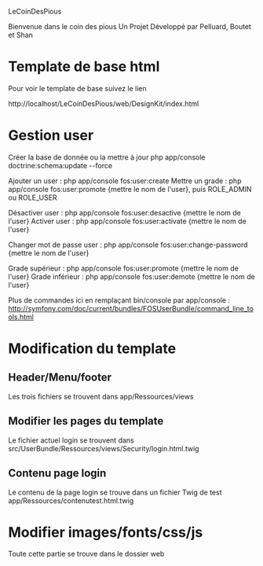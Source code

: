 LeCoinDesPious

Bienvenue dans le coin des pious
Un Projet Développé par Pelluard, Boutet et Shan

Template de base html
========================

Pour voir le template de base suivez le lien

http://localhost/LeCoinDesPious/web/DesignKit/index.html

Gestion user
========================
Créer la base de donnée ou la mettre à jour php app/console doctrine:schema:update --force

Ajouter un user : php app/console fos:user:create
Mettre un grade : php app/console fos:user:promote {mettre le nom de l'user}, puis ROLE_ADMIN ou ROLE_USER

Désactiver user : php app/console fos:user:desactive {mettre le nom de l'user}
Activer user : php app/console fos:user:activate {mettre le nom de l'user}

Changer mot de passe user : php app/console fos:user:change-password {mettre le nom de l'user}

Grade supérieur : php app/console fos:user:promote {mettre le nom de l'user}
Grade inférieur : php app/console fos:user:demote {mettre le nom de l'user}

Plus de commandes ici en remplaçant bin/console par app/console : http://symfony.com/doc/current/bundles/FOSUserBundle/command_line_tools.html

Modification du template
========================

Header/Menu/footer
--------------
Les trois fichiers se trouvent dans app/Ressources/views

Modifier les pages du template
--------------
Le fichier actuel login se trouvent dans src/UserBundle/Ressources/views/Security/login.html.twig

Contenu page login
--------------
Le contenu de la page login se trouve dans un fichier Twig de test app/Ressources/contenutest.html.twig

Modifier images/fonts/css/js
========================

Toute cette partie se trouve dans le dossier web